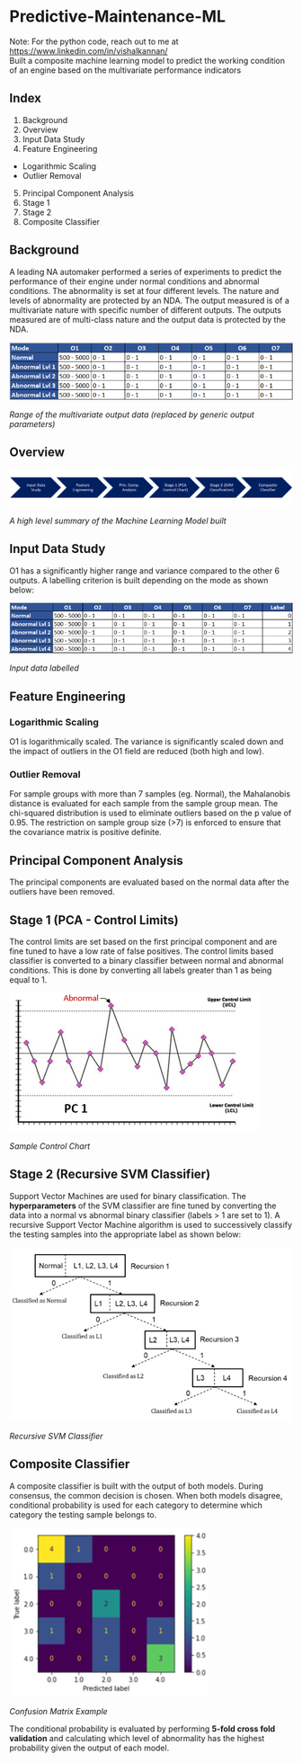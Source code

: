 # Predictive-Maintenance-ML
Note: For the python code, reach out to me at https://www.linkedin.com/in/vishalkannan/  
Built a composite machine learning model to predict the working condition of an engine based on the multivariate performance indicators

## Index
1. Background
2. Overview
3. Input Data Study
4. Feature Engineering
- Logarithmic Scaling
- Outlier Removal
5. Principal Component Analysis
6. Stage 1
7. Stage 2
8. Composite Classifier

## Background

A leading NA automaker performed a series of experiments to
predict the performance of their engine under normal conditions
and abnormal conditions. The abnormality is set at four different
levels. The nature and levels of abnormality are protected by an 
NDA. The output measured is of a multivariate nature with specific number of
different outputs. The outputs measured are of multi-class nature and the output data is
protected by the NDA.

![](Input_Data.png)

*Range of the multivariate output data (replaced by generic output parameters)*

## Overview
![](Process_Overview.png)

*A high level summary of the Machine Learning Model built*

## Input Data Study

O1 has a significantly higher range and variance compared to the other 6
outputs. A labelling criterion is built depending on the mode as shown below:

![](Label_Data.png)

*Input data labelled*

## Feature Engineering

### Logarithmic Scaling

O1 is logarithmically scaled. The variance is significantly scaled down and the impact of outliers in the O1 field are reduced (both high and low).

### Outlier Removal

For sample groups with more than 7 samples (eg. Normal), the Mahalanobis distance is evaluated for each sample from the sample group mean. The chi-squared distribution is used to eliminate outliers based on the p value of 0.95. The restriction on sample group size (>7) is enforced to ensure that the covariance matrix is positive definite.

## Principal Component Analysis

The principal components are evaluated based on the normal data after the outliers have been removed.

## Stage 1 (PCA - Control Limits)

The control limits are set based on the first principal component and are fine tuned to have a low rate of false positives. The control limits based classifier is converted to a binary classifier between normal and abnormal conditions. This is done by converting all labels greater than 1 as being equal to 1.

![](PCA_Control_Chart.png)

*Sample Control Chart*

## Stage 2 (Recursive SVM Classifier)

Support Vector Machines are used for binary classification. The **hyperparameters** of the SVM classifier are fine tuned by converting the data into a normal vs abnormal binary classifier (labels > 1 are set to 1). A recursive Support Vector Machine algorithm is used to successively classify the testing samples into the appropriate label as shown below:

![](Recursive_SVM.png)

*Recursive SVM Classifier*

## Composite Classifier

A composite classifier is built with the output of both models. During consensus, the common decision is chosen. When both models disagree, conditional probability is used for each category to determine which category the testing sample belongs to.

![](Conf_Matrix.png)

*Confusion Matrix Example*

The conditional probability is evaluated by performing **5-fold cross fold validation** and calculating which level of abnormality has the highest probability given the output of each model. 
